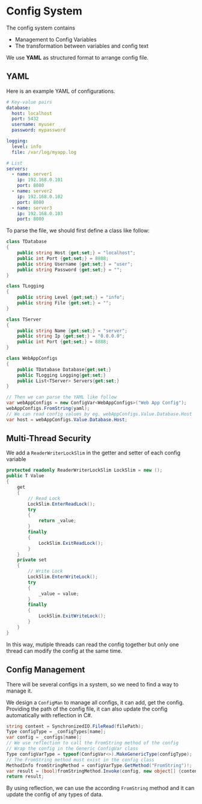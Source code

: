 # Config System

The config system contains

+ Management to Config Variables
+ The transformation between variables and config text

We use **YAML** as structured format to arrange config file.

## YAML

Here is an example YAML of configurations.

```yaml
# Key-value pairs
database:
  host: localhost
  port: 5432
  username: myuser
  password: mypassword

logging:
  level: info
  file: /var/log/myapp.log

# List
servers:
  - name: server1
    ip: 192.168.0.101
    port: 8080
  - name: server2
    ip: 192.168.0.102
    port: 8080
  - name: server3
    ip: 192.168.0.103
    port: 8080
```

To parse the file, we should first define a class like follow:

```csharp
class TDatabase
{
    public string Host {get;set;} = "localhost";
    public int Port {get;set;} = 8888;
    public string Username {get;set;} = "user";
    public string Password {get;set;} = "";
}

class TLogging
{
    public string Level {get;set;} = "info";
    public string File {get;set;} = "";
}

class TServer
{
    public string Name {get;set;} = "server";
    public string Ip {get;set;} = "0.0.0.0";
    public int Port {get;set;} = 8888;
}

class WebAppConfigs 
{
    public TDatabase Database{get;set;}
    public TLogging Logging{get;set;}
    public List<TServer> Servers{get;set;}
}

// Then we can parse the YAML like follow
var webAppConfigs = new ConfigVar<WebAppConfigs>("Web App Config");
webAppConfigs.FromString(yaml);
// We can read config values by eg. webAppConfigs.Value.Database.Host
var host = webAppConfigs.Value.Database.Host;
```

## Multi-Thread Security

We add a `ReaderWriterLockSlim` in the getter and setter of each config variable

```csharp
protected readonly ReaderWriterLockSlim LockSlim = new ();
public T Value
{
    get
    {
        // Read Lock
        LockSlim.EnterReadLock();
        try
        {
            return _value;
        }
        finally
        {
            LockSlim.ExitReadLock();
        }
    }
    private set
    {
        // Write Lock
        LockSlim.EnterWriteLock();
        try
        {
            _value = value;
        }
        finally
        {
            LockSlim.ExitWriteLock();
        }
    }
}
```

In this way, mutiple threads can read the config together but only one thread can modify the config at the same time.

## Config Management

There will be several configs in a system, so we need to find a way to manage it.

We design a `ConfigMan` to manage all configs, it can add, get the config. Providing the path of the config file, it can also update the config automatically with reflection in C#.

```csharp
string content = SynchronizedIO.FileRead(filePath);
Type configType = _configTypes[name];
var config = _configs[name];
// We use reflection to call the FromString method of the config
// Wrap the config in the Generic ConfigVar class
Type configVarType = typeof(ConfigVar<>).MakeGenericType(configType);
// The FromString method must exist in the config class
MethodInfo fromStringMethod = configVarType.GetMethod("FromString")!;
var result = (bool)fromStringMethod.Invoke(config, new object[] {content})!;
return result;
```

By using reflection, we can use the according `FromString` method and it can update the config of any types of data.